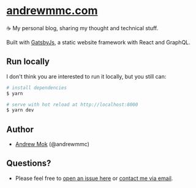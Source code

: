 # [andrewmmc.com](https://andrewmmc.com)
☕ My personal blog, sharing my thought and technical stuff. 

Built with [GatsbyJs](https://www.gatsbyjs.org/), a static website framework with React and GraphQL.

## Run locally
I don't think you are interested to run it locally, but you still can:
``` bash
# install dependencies
$ yarn

# serve with hot reload at http://localhost:8000
$ yarn dev
```

## Author
- [Andrew Mok](https://andrewmmc.com) (@andrewmmc)

## Questions?
- Please feel free to [open an issue here](../../issues) or [contact me via email](mailto:hello@andrewmmc.com).
